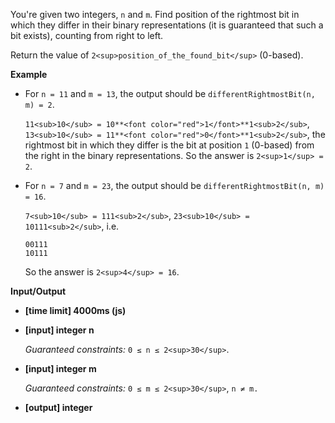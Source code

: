 ﻿You're given two integers, `n` and `m`. Find position of the rightmost bit in which they differ in their binary representations (it is guaranteed that such a bit exists), counting from right to left.

Return the value of `2<sup>position_of_the_found_bit</sup>` (0-based).

**Example**

*   For `n = 11` and `m = 13`, the output should be
    `differentRightmostBit(n, m) = 2`.

    `11<sub>10</sub> = 10**<font color="red">1</font>**1<sub>2</sub>`, `13<sub>10</sub> = 11**<font color="red">0</font>**1<sub>2</sub>`, the rightmost bit in which they differ is the bit at position `1` (0-based) from the right in the binary representations.
    So the answer is `2<sup>1</sup> = 2`.

*   For `n = 7` and `m = 23`, the output should be
    `differentRightmostBit(n, m) = 16`.

    `7<sub>10</sub> = 111<sub>2</sub>`, `23<sub>10</sub> = 10111<sub>2</sub>`, i.e.

    ```
    00111
    10111

    ```

    So the answer is `2<sup>4</sup> = 16`.

**Input/Output**

*   **[time limit] 4000ms (js)**

*   **[input] integer n**

    _Guaranteed constraints:_
    `0 ≤ n ≤ 2<sup>30</sup>`.

*   **[input] integer m**

    _Guaranteed constraints:_
    `0 ≤ m ≤ 2<sup>30</sup>`,
    `n ≠ m.`

*   **[output] integer**